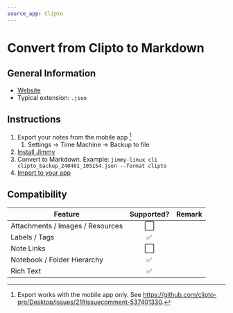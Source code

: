 ```yaml
---
source_app: Clipto
---
```


# Convert from Clipto to Markdown

## General Information

- [Website](https://github.com/clipto-pro/Desktop)
- Typical extension: `.json`

## Instructions

1. Export your notes from the mobile app [^export]
    1. Settings → Time Machine → Backup to file
2. [Install Jimmy](../index.md#installation)
3. Convert to Markdown. Example: `jimmy-linux cli clipto_backup_240401_105154.json --format clipto`
4. [Import to your app](../import_instructions.md)

[^export]: Export works with the mobile app only. See <https://github.com/clipto-pro/Desktop/issues/21#issuecomment-537401330>.

## Compatibility

| Feature | Supported? | Remark |
| --- | :---: | --- |
| Attachments / Images / Resources | ⬜ | |
| Labels / Tags | ✅ | |
| Note Links | ⬜ | |
| Notebook / Folder Hierarchy | ✅ | |
| Rich Text | ✅ | |
